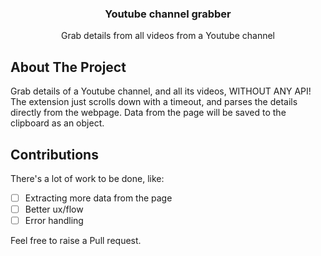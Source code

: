 <h3 align="center">Youtube channel grabber</h3>

  <p align="center">
    Grab details from all videos from a Youtube channel
</p>

## About The Project

Grab details of a Youtube channel, and all its videos, WITHOUT ANY API!
The extension just scrolls down with a timeout, and parses the details directly from the webpage.
Data from the page will be saved to the clipboard as an object.

## Contributions

There's a lot of work to be done, like:

- [ ] Extracting more data from the page
- [ ] Better ux/flow
- [ ] Error handling

Feel free to raise a Pull request.
